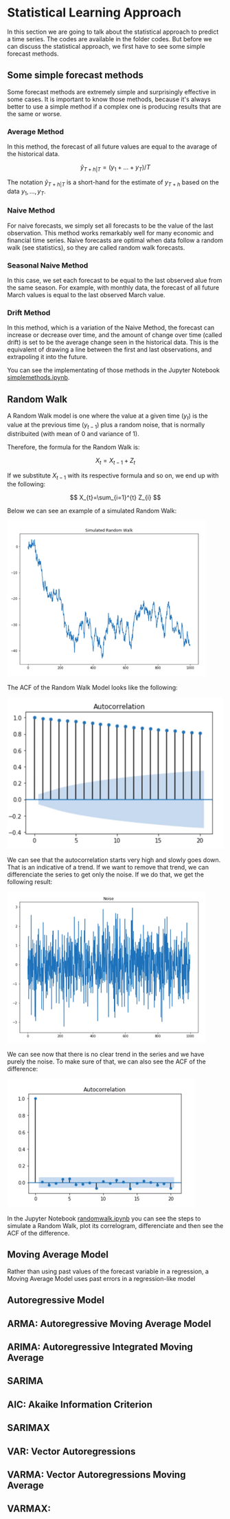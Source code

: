 # Statistical Learning Approach

In this section we are going to talk about the statistical approach to predict a time series. The codes are available in the folder codes. But before we can discuss the statistical approach, we first have to see some simple forecast methods.

## Some simple forecast methods

Some forecast methods are extremely simple and surprisingly effective in some cases. It is important to know those methods, because it's always better to use a simple method if a complex one is producing results that are the same or worse.

### Average Method

In this method, the forecast of all future values are equal to the avarage of the historical data.

$$ ŷ_{T+h|T} = (y_1 + ... + y_T)/T $$

The notation $ŷ_{T+h|T}$ is a short-hand for the estimate of $y_{T+h}$ based on the data $y_1,...,y_T$.

### Naive Method

For naive forecasts, we simply set all forecasts to be the value of the last observation. This method works remarkably well for many economic and financial time series. Naive forecasts are optimal when data follow a random walk (see statistics), so they are called random walk forecasts.

### Seasonal Naive Method

In this case, we set each forecast to be equal to the last observed alue from the same season. For example, with monthly data, the forecast of all future March values is equal to the last observed March value.

### Drift Method

In this method, which is a variation of the Naive Method, the forecast can increase or decrease over time, and the amount of change over time (called drift) is set to be the average change seen in the historical data. This is the equivalent of drawing a line between the first and last observations, and extrapoling it into the future.

You can see the implementating of those methods in the Jupyter Notebook [simplemethods.ipynb](codes/simplemethods.ipynb).

## Random Walk

A Random Walk model is one where the value at a given time $(y_t)$ is the value at the previous time $(y_{t-1})$ plus a random noise, that is normally distribuited (with mean of 0 and variance of 1). 

Therefore, the formula for the Random Walk is:

$$ X_{t} = X_{t-1} + Z_{t} $$

If we substitute $X_{t-1}$ with its respective formula and so on, we end up with the following:

$$ X_{t}=\sum_{i=1}^{t} Z_{i} $$

Below we can see an example of a simulated Random Walk:

![Random Walk](../images/randomwalk.png)

The ACF of the Random Walk Model looks like the following:

![ACF Random Walk](../images/ACFRandomWalk.png)

We can see that the autocorrelation starts very high and slowly goes down. That is an indicative of a trend. If we want to remove that trend, we can differenciate the series to get only the noise. If we do that, we get the following result:

![Random Walk Noise](../images/randomwalknoise.png)

We can see now that there is no clear trend in the series and we have purely the noise. To make sure of that, we can also see the ACF of the difference:

![Noise ACF](../images/ACFnoise.png)

In the Jupyter Notebook [randomwalk.ipynb](./codes/randomwalk.ipynb) you can see the steps to simulate a Random Walk, plot its correlogram, differenciate and then see the ACF of the difference.

## Moving Average Model 

Rather than using past values of the forecast variable in a regression, a Moving Average Model uses past errors in a regression-like model

## Autoregressive Model

## ARMA: Autoregressive Moving Average Model

## ARIMA: Autoregressive Integrated Moving Average

## SARIMA

## AIC: Akaike Information Criterion

## SARIMAX

## VAR: Vector Autoregressions

## VARMA: Vector Autoregressions Moving Average

## VARMAX: 